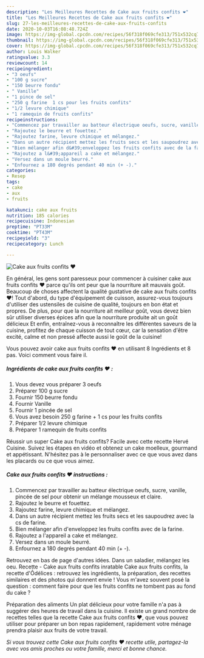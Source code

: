 ```yaml
---
description: "Les Meilleures Recettes de Cake aux fruits confits ❤"
title: "Les Meilleures Recettes de Cake aux fruits confits ❤"
slug: 27-les-meilleures-recettes-de-cake-aux-fruits-confits
date: 2020-10-03T16:08:48.724Z
image: https://img-global.cpcdn.com/recipes/56f318f069cfe313/751x532cq70/cake-aux-fruits-confits-❤-photo-principale-de-la-recette.jpg
thumbnail: https://img-global.cpcdn.com/recipes/56f318f069cfe313/751x532cq70/cake-aux-fruits-confits-❤-photo-principale-de-la-recette.jpg
cover: https://img-global.cpcdn.com/recipes/56f318f069cfe313/751x532cq70/cake-aux-fruits-confits-❤-photo-principale-de-la-recette.jpg
author: Louis Walker
ratingvalue: 3.3
reviewcount: 14
recipeingredient:
- "3 oeufs"
- "100 g sucre"
- "150 beurre fondu"
- " Vanille"
- "1 pince de sel"
- "250 g farine  1 cs pour les fruits confits"
- "1/2 levure chimique"
- "1 ramequin de fruits confits"
recipeinstructions:
- "Commencez par travailler au batteur électrique oeufs, sucre, vanille, pincée de sel pour obtenir un mélange mousseux et claire."
- "Rajoutez le beurre et fouettez."
- "Rajoutez farine, levure chimique et mélangez."
- "Dans un autre récipient mettez les fruits secs et les saupoudrez avec la cs de farine."
- "Bien mélanger afin d&#39;enveloppez les fruits confits avec de la farine."
- "Rajoutez a l&#39;appareil a cake et mélangez."
- "Versez dans un moule beurré."
- "Enfournez a 180 degrés pendant 40 min (+ -)."
categories:
- Resep
tags:
- cake
- aux
- fruits

katakunci: cake aux fruits 
nutrition: 185 calories
recipecuisine: Indonesian
preptime: "PT33M"
cooktime: "PT43M"
recipeyield: "3"
recipecategory: Lunch

---
```



![Cake aux fruits confits ❤](https://img-global.cpcdn.com/recipes/56f318f069cfe313/751x532cq70/cake-aux-fruits-confits-❤-photo-principale-de-la-recette.jpg)

En général, les gens sont paresseux pour commencer à cuisiner cake aux fruits confits ❤ parce qu'ils ont peur que la nourriture ait mauvais goût. Beaucoup de choses affectent la qualité gustative de cake aux fruits confits ❤! Tout d'abord, du type d'équipement de cuisson, assurez-vous toujours d'utiliser des ustensiles de cuisine de qualité, toujours en bon état et propres. De plus, pour que la nourriture ait meilleur goût, vous devez bien sûr utiliser diverses épices afin que la nourriture produite ait un goût délicieux Et enfin, entraînez-vous à reconnaître les différentes saveurs de la cuisine, profitez de chaque cuisson de tout cœur, car la sensation d'être excité, calme et non pressé affecte aussi le goût de la cuisine!

<!--inarticleads1-->

Vous pouvez avoir cake aux fruits confits ❤ en utilisant 8 Ingrédients et 8 pas. Voici comment vous faire il.

##### Ingrédients de cake aux fruits confits ❤ :

1. Vous devez vous préparer 3 oeufs
1. Préparer 100 g sucre
1. Fournir 150 beurre fondu
1. Fournir  Vanille
1. Fournir 1 pincée de sel
1. Vous avez besoin 250 g farine + 1 cs pour les fruits confits
1. Préparer 1/2 levure chimique
1. Préparer 1 ramequin de fruits confits


Réussir un super Cake aux fruits confits? Facile avec cette recette Hervé Cuisine. Suivez les étapes en vidéo et obtenez un cake moelleux, gourmand et appétissant. N&#39;hésitez pas à le personnaliser avec ce que vous avez dans les placards ou ce que vous aimez. 

<!--inarticleads2-->

##### Cake aux fruits confits ❤ instructions :

1. Commencez par travailler au batteur électrique oeufs, sucre, vanille, pincée de sel pour obtenir un mélange mousseux et claire.
1. Rajoutez le beurre et fouettez.
1. Rajoutez farine, levure chimique et mélangez.
1. Dans un autre récipient mettez les fruits secs et les saupoudrez avec la cs de farine.
1. Bien mélanger afin d&#39;enveloppez les fruits confits avec de la farine.
1. Rajoutez a l&#39;appareil a cake et mélangez.
1. Versez dans un moule beurré.
1. Enfournez a 180 degrés pendant 40 min (+ -).


Retrouvez en bas de page d&#39;autres idées. Dans un saladier, mélangez les oeu. Recette - Cake aux fruits confits inratable Cake aux fruits confits, la recette d&#39;Ôdélices : retrouvez les ingrédients, la préparation, des recettes similaires et des photos qui donnent envie ! Vous m&#39;avez souvent posé la question : comment faire pour que les fruits confits ne tombent pas au fond du cake ? 

<!--inarticleads1-->

<p>
Préparation des aliments Un plat délicieux pour votre famille n'a pas à suggérer des heures de travail dans la cuisine. Il existe un grand nombre de recettes telles que la recette Cake aux fruits confits ❤, que vous pouvez utiliser pour préparer un bon repas rapidement, rapidement votre ménage prendra plaisir aux fruits de votre travail.
</p>

<p>
<i>Si vous trouvez cette Cake aux fruits confits ❤ recette utile, partagez-la avec vos amis proches ou votre famille, merci et bonne chance.</i>
</p>
